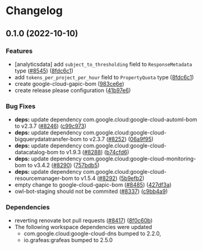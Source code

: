 # Changelog

## 0.1.0 (2022-10-10)


### Features

* [analyticsdata] add `subject_to_thresholding` field to `ResponseMetadata` type ([#8545](https://github.com/googleapis/google-cloud-java/issues/8545)) ([8fdc6c1](https://github.com/googleapis/google-cloud-java/commit/8fdc6c1f10f88f30f4d1407579d645f75366b4cf))
* add `tokens_per_project_per_hour` field to `PropertyQuota` type ([8fdc6c1](https://github.com/googleapis/google-cloud-java/commit/8fdc6c1f10f88f30f4d1407579d645f75366b4cf))
* create google-cloud-gapic-bom ([983ce6e](https://github.com/googleapis/google-cloud-java/commit/983ce6e1f49f4ceb47868510d9eb5ba08a58d8a9))
* create release please configuration ([41b97e6](https://github.com/googleapis/google-cloud-java/commit/41b97e6d0d38a54fbabf51a3069bf1473c48f730))


### Bug Fixes

* **deps:** update dependency com.google.cloud:google-cloud-automl-bom to v2.3.7 ([#8246](https://github.com/googleapis/google-cloud-java/issues/8246)) ([c99c973](https://github.com/googleapis/google-cloud-java/commit/c99c973ccb5f59f760b244c274f19320beb85885))
* **deps:** update dependency com.google.cloud:google-cloud-bigquerydatatransfer-bom to v2.3.7 ([#8252](https://github.com/googleapis/google-cloud-java/issues/8252)) ([06a9f95](https://github.com/googleapis/google-cloud-java/commit/06a9f959c0145586640c59a3f69e1eac6a6759c1))
* **deps:** update dependency com.google.cloud:google-cloud-datacatalog-bom to v1.9.3 ([#8288](https://github.com/googleapis/google-cloud-java/issues/8288)) ([b74cfd6](https://github.com/googleapis/google-cloud-java/commit/b74cfd61f54dd2cec67b6a18e7ffd64763e9c193))
* **deps:** update dependency com.google.cloud:google-cloud-monitoring-bom to v3.4.2 ([#8290](https://github.com/googleapis/google-cloud-java/issues/8290)) ([757bdb5](https://github.com/googleapis/google-cloud-java/commit/757bdb50aec4a4f5fe664a9f9f22ce9679605a94))
* **deps:** update dependency com.google.cloud:google-cloud-resourcemanager-bom to v1.5.4 ([#8292](https://github.com/googleapis/google-cloud-java/issues/8292)) ([5b9efb2](https://github.com/googleapis/google-cloud-java/commit/5b9efb2f02cccde4c3b97af04ab7693fa823ce07))
* empty change to google-cloud-gapic-bom ([#8485](https://github.com/googleapis/google-cloud-java/issues/8485)) ([427df3a](https://github.com/googleapis/google-cloud-java/commit/427df3a3c9544364d8c80ff4f5e443aae3a3fdb9))
* owl-bot-staging should not be commited ([#8337](https://github.com/googleapis/google-cloud-java/issues/8337)) ([c9bb4a9](https://github.com/googleapis/google-cloud-java/commit/c9bb4a97aa19032b78c86c951fe9920f24ac4eec))


### Dependencies

* reverting renovate bot pull requests ([#8417](https://github.com/googleapis/google-cloud-java/issues/8417)) ([8f0c60b](https://github.com/googleapis/google-cloud-java/commit/8f0c60bde446acccc665eb7894723632eefc3503))
* The following workspace dependencies were updated
    * com.google.cloud:google-cloud-dns bumped to 2.2.0,
    * io.grafeas:grafeas bumped to 2.5.0
